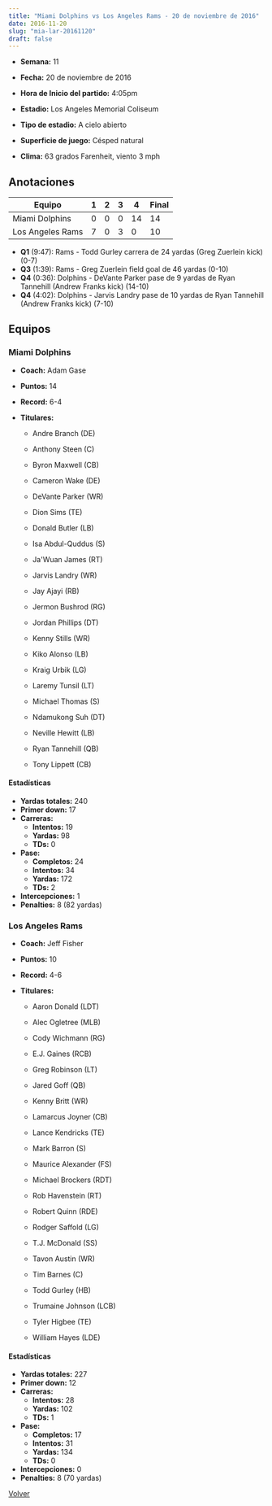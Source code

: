 ```yaml
---
title: "Miami Dolphins vs Los Angeles Rams - 20 de noviembre de 2016"
date: 2016-11-20
slug: "mia-lar-20161120"
draft: false
---
```


* **Semana:** 11
* **Fecha:** 20 de noviembre de 2016

* **Hora de Inicio del partido:** 4:05pm
* **Estadio:** Los Angeles Memorial Coliseum
* **Tipo de estadio:** A cielo abierto
* **Superficie de juego:** Césped natural
* **Clima:** 63 grados Farenheit, viento 3 mph





## Anotaciones
| Equipo | 1 | 2 | 3 | 4 | Final |
|--------|---|---|---|---|-------|
| Miami Dolphins  | 0 | 0 | 0 | 14  | 14 |
| Los Angeles Rams  | 7 | 0 | 3 | 0  | 10 |
* **Q1** (9:47): Rams - Todd Gurley carrera de 24 yardas (Greg Zuerlein kick) (0-7)
* **Q3** (1:39): Rams - Greg Zuerlein field goal de 46 yardas (0-10)
* **Q4** (0:36): Dolphins - DeVante Parker pase de 9 yardas de Ryan Tannehill (Andrew Franks kick) (14-10)
* **Q4** (4:02): Dolphins - Jarvis Landry pase de 10 yardas de Ryan Tannehill (Andrew Franks kick) (7-10)


## Equipos


### Miami Dolphins
* **Coach:** Adam Gase
* **Puntos:** 14
* **Record:** 6-4
* **Titulares:** 

  * Andre Branch (DE) 

  * Anthony Steen (C) 

  * Byron Maxwell (CB) 

  * Cameron Wake (DE) 

  * DeVante Parker (WR) 

  * Dion Sims (TE) 

  * Donald Butler (LB) 

  * Isa Abdul-Quddus (S) 

  * Ja'Wuan James (RT) 

  * Jarvis Landry (WR) 

  * Jay Ajayi (RB) 

  * Jermon Bushrod (RG) 

  * Jordan Phillips (DT) 

  * Kenny Stills (WR) 

  * Kiko Alonso (LB) 

  * Kraig Urbik (LG) 

  * Laremy Tunsil (LT) 

  * Michael Thomas (S) 

  * Ndamukong Suh (DT) 

  * Neville Hewitt (LB) 

  * Ryan Tannehill (QB) 

  * Tony Lippett (CB) 

#### Estadísticas
* **Yardas totales:** 240
* **Primer down:** 17
* **Carreras:**
  * **Intentos:** 19
  * **Yardas:** 98
  * **TDs:** 0
* **Pase:**
  * **Completos:** 24
  * **Intentos:** 34
  * **Yardas:** 172
  * **TDs:** 2
* **Intercepciones:** 1
* **Penalties:** 8 (82 yardas)

### Los Angeles Rams
* **Coach:** Jeff Fisher
* **Puntos:** 10
* **Record:** 4-6
* **Titulares:** 

  * Aaron Donald (LDT) 

  * Alec Ogletree (MLB) 

  * Cody Wichmann (RG) 

  * E.J. Gaines (RCB) 

  * Greg Robinson (LT) 

  * Jared Goff (QB) 

  * Kenny Britt (WR) 

  * Lamarcus Joyner (CB) 

  * Lance Kendricks (TE) 

  * Mark Barron (S) 

  * Maurice Alexander (FS) 

  * Michael Brockers (RDT) 

  * Rob Havenstein (RT) 

  * Robert Quinn (RDE) 

  * Rodger Saffold (LG) 

  * T.J. McDonald (SS) 

  * Tavon Austin (WR) 

  * Tim Barnes (C) 

  * Todd Gurley (HB) 

  * Trumaine Johnson (LCB) 

  * Tyler Higbee (TE) 

  * William Hayes (LDE) 

#### Estadísticas
* **Yardas totales:** 227
* **Primer down:** 12
* **Carreras:**
  * **Intentos:** 28
  * **Yardas:** 102
  * **TDs:** 1
* **Pase:**
  * **Completos:** 17
  * **Intentos:** 31
  * **Yardas:** 134
  * **TDs:** 0
* **Intercepciones:** 0
* **Penalties:** 8 (70 yardas)


[Volver](/historia/2016)
